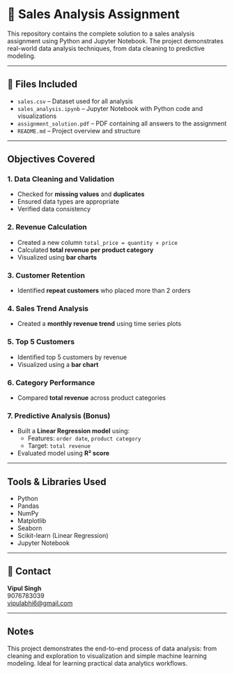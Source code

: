 # 🛒 Sales Analysis Assignment

This repository contains the complete solution to a sales analysis assignment using Python and Jupyter Notebook. The project demonstrates real-world data analysis techniques, from data cleaning to predictive modeling.

---

## 📁 Files Included

- `sales.csv` – Dataset used for all analysis
- `sales_analysis.ipynb` – Jupyter Notebook with Python code and visualizations
- `assignment_solution.pdf` – PDF containing all answers to the assignment
- `README.md` – Project overview and structure

---

##  Objectives Covered

###  1. Data Cleaning and Validation
- Checked for **missing values** and **duplicates**
- Ensured data types are appropriate
- Verified data consistency

###  2. Revenue Calculation
- Created a new column `total_price = quantity × price`
- Calculated **total revenue per product category**
- Visualized using **bar charts**

###  3. Customer Retention
- Identified **repeat customers** who placed more than 2 orders

###  4. Sales Trend Analysis
- Created a **monthly revenue trend** using time series plots

###  5. Top 5 Customers
- Identified top 5 customers by revenue
- Visualized using a **bar chart**

###  6. Category Performance
- Compared **total revenue** across product categories

###  7. Predictive Analysis (Bonus)
- Built a **Linear Regression model** using:
  - Features: `order date`, `product category`
  - Target: `total revenue`
- Evaluated model using **R² score**

---

##  Tools & Libraries Used

- Python
- Pandas
- NumPy
- Matplotlib
- Seaborn
- Scikit-learn (Linear Regression)
- Jupyter Notebook

---

## 📧 Contact

**Vipul Singh**  
 9076783039  
vipulabhi6@gmail.com

---

##  Notes

This project demonstrates the end-to-end process of data analysis: from cleaning and exploration to visualization and simple machine learning modeling. Ideal for learning practical data analytics workflows.

